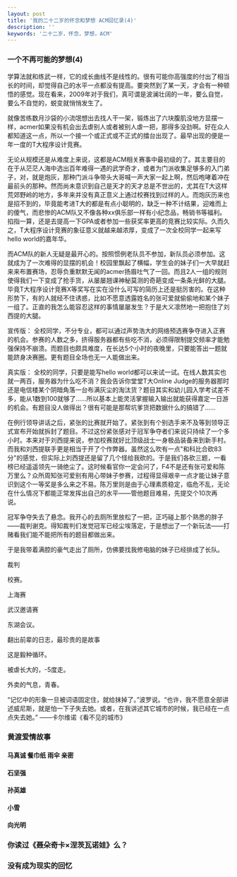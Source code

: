 ```yaml
---
layout: post
title: '我的二十二岁的怀念和梦想 ACM回忆录(4)'
description: ''
keywords: '二十二岁，怀念，梦想，ACM'
---
```


### 一个不再可能的梦想(4)

学算法就和练武一样，它的成长曲线不是线性的。很有可能你高强度的付出了相当长的时间，却觉得自己的水平一点都没有提高。要突然到了某一天，才会有一种顿悟的感觉。现在看来，2009年对于我们，真可谓是波澜壮阔的一年，要么自觉，要么不自觉的，蜕变就悄悄发生了。

就像苦练数月沙袋的小流氓想出去找人干一架，锻炼出了六块腹肌没地方显摆一样，acmer如果没有机会出去虐别人或者被别人虐一把，那得多没劲啊。好在众人都知道这一点，所以一个接一个或正式或不正式的擂台出现了。最早出现的便是一年一度的T大程序设计竞赛。

无论从规模还是从难度上来说，这都是ACM相关赛事中最初级的了。其主要目的在于从茫茫人海中选出百年难得一遇的武学奇才，或者为门派收集足够多的入门弟子，对，就是炮灰，那种门派斗争带头大哥喊一声大家一起上啊，然后咆哮着冲在最前头的那种。然而尚未意识到自己是天才的天才总是不世出的，尤其在T大这样荒郊野岭的地方，多年来并没有真正意义上通过校赛找到过样的人。而炮灰历来也是招不到的，毕竟能考进T大的都是有点小聪明的，缺乏一种不计结果，迎难而上的傻气，而悲惨的ACM队又不像各种xx俱乐部一样有小纪念品，畅销书等福利。掐指一算，还是去提高一下GPA或者参加一些获奖率更高的竞赛比较实际。久而久之，T大程序设计竞赛的象征意义就越来越浓厚，变成了一次全校同学一起来写hello world的嘉年华。

而ACM队的新人无疑是最开心的。按照惯例老队员不参加，新队员必须参加。这就成为了一次难得的显摆的机会！校园里飘起了横幅，学生会的妹子们一大早就赶来来布置赛场，忍辱负重默默无闻的acmer扬眉吐气了一回。而且2人一组的规则使得我们一下变成了抢手货，从屡屡翘课神秘莫测的奇葩变成一条条光鲜的大腿。毕竟T大程序设计竞赛X等奖写在实在没什么可写的简历上还是挺厉害的。在这种形势下，有的人就经不住诱惑，比如不愿意透露姓名的张可爱就偷偷地和某个妹子一组了。正直的我怎么能容忍这样的事情屡屡发生？于是大义凛然地一把抱住了刘西提的大腿。

宣传版：
全校同学，不分专业，都可以通过声势浩大的网络预选赛争夺进入正赛的机会。参赛的人数之多，挤得服务器都有些吃不消，必须得限制提交频率才能勉强保持不崩溃。而题目也颇具难度，在长达5个小时的夜晚里，只要能答出一题就能跻身决赛圈。更有题目全场也无一人能做出来。

真实版：
全校的同学，只要是能写hello world都可以来试一试。在线人数其实也就一两百，服务器为什么吃不消？我会告诉你堂堂T大Online Judge的服务器那时还是电信楼某个阴暗角落一台布满灰尘的淘汰货？题目其实和幼儿园入学考试差不多，能从1数到100就够了……所以基本上能灵活掌握输入输出就能获得嘉定一日游的机会。有题目没人做得出？很有可能是那帮坑爹货把数据什么的搞错了……

在例行领导讲话之后，紧张的比赛就开始了。紧张到有个别选手来不及等到领导正式宣布开始就拆封了题目。不过这份紧张感对于冠军争夺者们来说只持续了一个多小时。本来对于刘西提来说，参加校赛就好比顶级战士一身极品装备来到新手村。而我和刘西提联手更是相当于开了个作弊器。虽然这么吹有一点"和科比合砍83分"的感觉，但实际上刘西提还是留了几个怪给我砍的。于是我们各砍三题，一看榜已经遥遥领先一骑绝尘了。这时候看官你一定会问了，F4不是还有张可爱和陈万里么？众所周知张可爱别有用心带妹子参赛，过程得显得艰辛一点才能让妹子意识到这个一等奖是多么来之不易。陈万里则是由于心理素质稳定，临危不乱，无论在什么情况下都能正常发挥出自己的水平——管他题目难易，先提交个10次再说。

冠军争夺失去了悬念。我开心的去厕所里放松了一把，正巧碰上那个熟悉的胖子——裁判谢克。得知裁判们发觉冠军已经尘埃落定，于是想出了一个新玩法——打赌看我们能不能把所有的题目都做出来。

于是我带着满腔的豪气走出了厕所，仿佛要找我修电脑的妹子已经排成了长队。

裁判

校赛。

上海赛

武汉邀请赛

东湖会议。

翻出前辈的日志，最珍贵的是故事

这是毅种循环。

被虐长大的，-5度走。

外卖的气息，青春。


“记忆中的形象一旦被词语固定住，就给抹掉了。”波罗说。“也许，我不愿意全部讲述威尼斯，就是怕一下子失去她。或者，在我讲述其它城市的时候，我已经在一点点失去她。” 	——卡尔维诺《看不见的城市》
### 黄渡爱情故事
#### 马真诚 餐巾纸 雨伞 亲密
#### 石坚强
#### 孙英雄
#### 小雪
#### 向光明

### 你读过《聂朵奇卡×涅茨瓦诺娃》么？

### 没有成为现实的回忆


